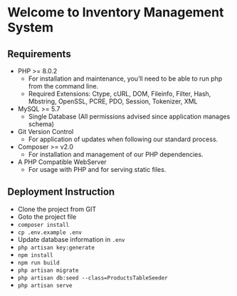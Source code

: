 # Welcome to Inventory Management System

## Requirements

-   PHP >= 8.0.2
    -   For installation and maintenance, you’ll need to be able to run php from the command line.
    -   Required Extensions: Ctype, cURL, DOM, Fileinfo, Filter, Hash, Mbstring, OpenSSL, PCRE, PDO, Session, Tokenizer, XML
-   MySQL >= 5.7
    -   Single Database (All permissions advised since application manages schema)
-   Git Version Control
    -   For application of updates when following our standard process.
-   Composer >= v2.0
    -   For installation and management of our PHP dependencies.
-   A PHP Compatible WebServer
    -   For usage with PHP and for serving static files.

## Deployment Instruction

-   Clone the project from GIT
-   Goto the project file
-   `composer install`
-   `cp .env.example .env`
-   Update database information in `.env`
-   `php artisan key:generate`
-   `npm install`
-   `npm run build`
-   `php artisan migrate`
-   `php artisan db:seed --class=ProductsTableSeeder`
-   `php artisan serve`
